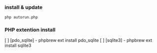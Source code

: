 ### install & update
```sh
php autorun.php
```

### PHP extention install
[ ] [pdo_sqlite]  - phpbrew ext install pdo_sqlite
[ ] [sqlite3]     - phpbrew ext install sqlite3
